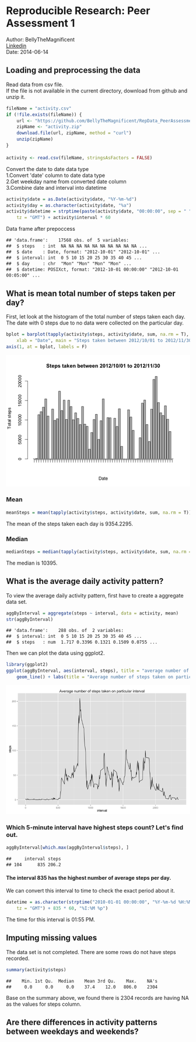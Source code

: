 # Reproducible Research: Peer Assessment 1
Author: BellyTheMagnificent  
[Linkedin](https://www.linkedin.com/pub/lee-chun-wai/24/8/8b6/)    
Date: 2014-06-14  

## Loading and preprocessing the data  
Read data from csv file.  
If the file is not available in the current directory, download from github and unzip it.

```r
fileName = "activity.csv"
if (!file.exists(fileName)) {
    url <- "https://github.com/BellyTheMagnificent/RepData_PeerAssessment1/blob/master/activity.zip"
    zipName <- "activity.zip"
    download.file(url, zipName, method = "curl")
    unzip(zipName)
}

activity <- read.csv(fileName, stringsAsFactors = FALSE)
```

Convert the date to date data type  
        1.Convert 'date' column to date data type  
        2.Get weekday name from converted date column  
        3.Combine date and interval into datetime  

```r
activity$date = as.Date(activity$date, "%Y-%m-%d")
activity$day = as.character(activity$date, "%a")
activity$datetime = strptime(paste(activity$date, "00:00:00", sep = " "), "%Y-%m-%d %H:%M:%S", 
    tz = "GMT") + activity$interval * 60
```

Data frame after prepoccess 

```
## 'data.frame':	17568 obs. of  5 variables:
##  $ steps   : int  NA NA NA NA NA NA NA NA NA NA ...
##  $ date    : Date, format: "2012-10-01" "2012-10-01" ...
##  $ interval: int  0 5 10 15 20 25 30 35 40 45 ...
##  $ day     : chr  "Mon" "Mon" "Mon" "Mon" ...
##  $ datetime: POSIXct, format: "2012-10-01 00:00:00" "2012-10-01 00:05:00" ...
```


## What is mean total number of steps taken per day?
First, let look at the histogram of the total number of steps taken each day. The date with 0 steps due to no data were collected on the particular day.

```r
bplot = barplot(tapply(activity$steps, activity$date, sum, na.rm = T), ylab = "Total steps", 
    xlab = "Date", main = "Steps taken between 2012/10/01 to 2012/11/30", xaxt = "n")
axis(1, at = bplot, labels = F)
```

![plot of chunk unnamed-chunk-4](figure/unnamed-chunk-4.png) 

### Mean

```r
meanSteps = mean(tapply(activity$steps, activity$date, sum, na.rm = T))
```

The mean of the steps taken each day is 9354.2295.

### Median

```r
medianSteps = median(tapply(activity$steps, activity$date, sum, na.rm = T))
```

The median is 10395.  

## What is the average daily activity pattern?

To view the average daily activity pattern, first have to create a aggregate data set.

```r
aggByInterval = aggregate(steps ~ interval, data = activity, mean)
str(aggByInterval)
```

```
## 'data.frame':	288 obs. of  2 variables:
##  $ interval: int  0 5 10 15 20 25 30 35 40 45 ...
##  $ steps   : num  1.717 0.3396 0.1321 0.1509 0.0755 ...
```

Then we can plot the data using ggplot2. 

```r
library(ggplot2)
ggplot(aggByInterval, aes(interval, steps), title = "average number of steps taken") + 
    geom_line() + labs(title = "Average number of steps taken on particular interval")
```

![plot of chunk unnamed-chunk-8](figure/unnamed-chunk-8.png) 


### Which 5-minute interval have highest steps count? Let's find out.

```r
aggByInterval[which.max(aggByInterval$steps), ]
```

```
##     interval steps
## 104      835 206.2
```


#### The interval 835 has the highest number of average steps per day.  
We can convert this interval to time to check the exact period about it.

```r
datetime = as.character(strptime("2010-01-01 00:00:00", "%Y-%m-%d %H:%M:%S", 
    tz = "GMT") + 835 * 60, "%I:%M %p")
```

The time for this interval is 01:55 PM.  


## Imputing missing values
The data set is not completed. There are some rows do not have steps recorded.

```r
summary(activity$steps)
```

```
##    Min. 1st Qu.  Median    Mean 3rd Qu.    Max.    NA's 
##     0.0     0.0     0.0    37.4    12.0   806.0    2304
```

Base on the summary above, we found there is 2304 records are having NA as the values for steps column.



## Are there differences in activity patterns between weekdays and weekends?
